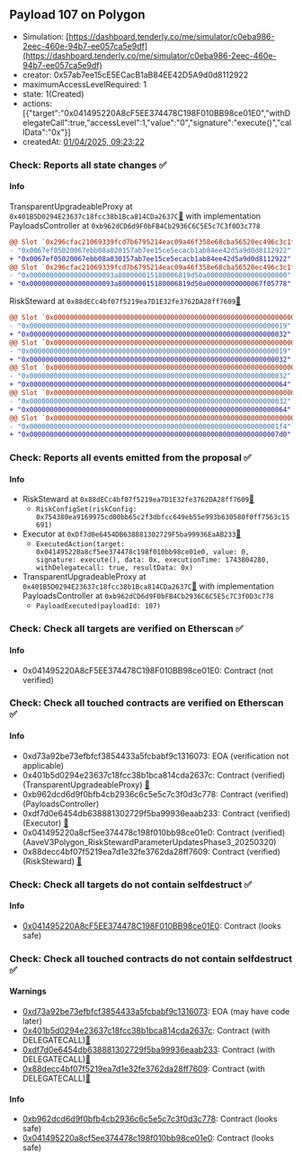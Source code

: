 ## Payload 107 on Polygon

- Simulation: [https://dashboard.tenderly.co/me/simulator/c0eba986-2eec-460e-94b7-ee057ca5e9df](https://dashboard.tenderly.co/me/simulator/c0eba986-2eec-460e-94b7-ee057ca5e9df)
- creator: 0x57ab7ee15cE5ECacB1aB84EE42D5A9d0d8112922
- maximumAccessLevelRequired: 1
- state: 1(Created)
- actions: [{"target":"0x041495220A8cF5EE374478C198F010BB98ce01E0","withDelegateCall":true,"accessLevel":1,"value":"0","signature":"execute()","callData":"0x"}]
- createdAt: [01/04/2025, 09:23:22](https://polygonscan.com/tx/0xb410fb53f5e603ef5a3c7c99e728a4bfc2c00547b5fd45b18da83b172fb79b7b)

### Check: Reports all state changes :white_check_mark:

#### Info


TransparentUpgradeableProxy at `0x401B5D0294E23637c18fcc38b1Bca814CDa2637C`[:ghost:](https://github.com/bgd-labs/aave-address-book "GovernanceV3Polygon.PAYLOADS_CONTROLLER") with implementation PayloadsController at `0xb962dCD6d9F0bFB4Cb2936C6C5E5c7C3f0D3c778`
```diff
@@ Slot `0x296cfac21069339fcd7b6795214eac09a46f358e68cba56520ec496c3c1f4ad5` @@
- "0x0067ef05020067ebb08a020157ab7ee15ce5ecacb1ab84ee42d5a9d0d8112922"
+ "0x0067ef05020067ebb08a030157ab7ee15ce5ecacb1ab84ee42d5a9d0d8112922"
@@ Slot `0x296cfac21069339fcd7b6795214eac09a46f358e68cba56520ec496c3c1f4ad6` @@
- "0x000000000000000000093a800000015180006819d50a00000000000000000000"
+ "0x000000000000000000093a800000015180006819d50a00000000000067f05778"
```

RiskSteward at `0x88dECc4bf07f5219ea7D1E32fe3762DA28ff7609`[:ghost:](https://github.com/bgd-labs/aave-address-book "AaveV3Polygon.RISK_STEWARD")
```diff
@@ Slot `0x0000000000000000000000000000000000000000000000000000000000000002` @@
- "0x0000000000000000000000000000000000000000000000000000000000000019"
+ "0x0000000000000000000000000000000000000000000000000000000000000032"
@@ Slot `0x0000000000000000000000000000000000000000000000000000000000000004` @@
- "0x0000000000000000000000000000000000000000000000000000000000000019"
+ "0x0000000000000000000000000000000000000000000000000000000000000032"
@@ Slot `0x000000000000000000000000000000000000000000000000000000000000000e` @@
- "0x0000000000000000000000000000000000000000000000000000000000000032"
+ "0x0000000000000000000000000000000000000000000000000000000000000064"
@@ Slot `0x0000000000000000000000000000000000000000000000000000000000000010` @@
- "0x0000000000000000000000000000000000000000000000000000000000000032"
+ "0x0000000000000000000000000000000000000000000000000000000000000064"
@@ Slot `0x0000000000000000000000000000000000000000000000000000000000000012` @@
- "0x00000000000000000000000000000000000000000000000000000000000001f4"
+ "0x00000000000000000000000000000000000000000000000000000000000007d0"
```


### Check: Reports all events emitted from the proposal :white_check_mark:

#### Info

- RiskSteward at `0x88dECc4bf07f5219ea7D1E32fe3762DA28ff7609`[:ghost:](https://github.com/bgd-labs/aave-address-book "AaveV3Polygon.RISK_STEWARD")
  - `RiskConfigSet(riskConfig: 0x754380ea9169975cd00bb65c2f3dbfcc649eb55e993b630580f0ff7563c15691)`
- Executor at `0xDf7d0e6454DB638881302729F5ba99936EaAB233`[:ghost:](https://github.com/bgd-labs/aave-address-book "AaveV2Polygon.POOL_ADMIN, AaveV3Polygon.ACL_ADMIN, GovernanceV3Polygon.EXECUTOR_LVL_1")
  - `ExecutedAction(target: 0x041495220a8cf5ee374478c198f010bb98ce01e0, value: 0, signature: execute(), data: 0x, executionTime: 1743804280, withDelegatecall: true, resultData: 0x)`
- TransparentUpgradeableProxy at `0x401B5D0294E23637c18fcc38b1Bca814CDa2637C`[:ghost:](https://github.com/bgd-labs/aave-address-book "GovernanceV3Polygon.PAYLOADS_CONTROLLER") with implementation PayloadsController at `0xb962dCD6d9F0bFB4Cb2936C6C5E5c7C3f0D3c778`
  - `PayloadExecuted(payloadId: 107)`

### Check: Check all targets are verified on Etherscan :white_check_mark:

#### Info

- 0x041495220A8cF5EE374478C198F010BB98ce01E0: Contract (not verified) 

### Check: Check all touched contracts are verified on Etherscan :white_check_mark:

#### Info

- 0xd73a92be73efbfcf3854433a5fcbabf9c1316073: EOA (verification not applicable)
- 0x401b5d0294e23637c18fcc38b1bca814cda2637c: Contract (verified) (TransparentUpgradeableProxy) [:ghost:](https://github.com/bgd-labs/aave-address-book "GovernanceV3Polygon.PAYLOADS_CONTROLLER")
- 0xb962dcd6d9f0bfb4cb2936c6c5e5c7c3f0d3c778: Contract (verified) (PayloadsController) 
- 0xdf7d0e6454db638881302729f5ba99936eaab233: Contract (verified) (Executor) [:ghost:](https://github.com/bgd-labs/aave-address-book "AaveV2Polygon.POOL_ADMIN, AaveV3Polygon.ACL_ADMIN, GovernanceV3Polygon.EXECUTOR_LVL_1")
- 0x041495220a8cf5ee374478c198f010bb98ce01e0: Contract (verified) (AaveV3Polygon_RiskStewardParameterUpdatesPhase3_20250320) 
- 0x88decc4bf07f5219ea7d1e32fe3762da28ff7609: Contract (verified) (RiskSteward) [:ghost:](https://github.com/bgd-labs/aave-address-book "AaveV3Polygon.RISK_STEWARD")

### Check: Check all targets do not contain selfdestruct :white_check_mark:

#### Info

- [0x041495220A8cF5EE374478C198F010BB98ce01E0](https://polygonscan.com/address/0x041495220A8cF5EE374478C198F010BB98ce01E0): Contract (looks safe)

### Check: Check all touched contracts do not contain selfdestruct :white_check_mark:

#### Warnings

- [0xd73a92be73efbfcf3854433a5fcbabf9c1316073](https://polygonscan.com/address/0xd73a92be73efbfcf3854433a5fcbabf9c1316073): EOA (may have code later)
- [0x401b5d0294e23637c18fcc38b1bca814cda2637c](https://polygonscan.com/address/0x401b5d0294e23637c18fcc38b1bca814cda2637c): Contract (with DELEGATECALL)[:ghost:](https://github.com/bgd-labs/aave-address-book "GovernanceV3Polygon.PAYLOADS_CONTROLLER")
- [0xdf7d0e6454db638881302729f5ba99936eaab233](https://polygonscan.com/address/0xdf7d0e6454db638881302729f5ba99936eaab233): Contract (with DELEGATECALL)[:ghost:](https://github.com/bgd-labs/aave-address-book "AaveV2Polygon.POOL_ADMIN, AaveV3Polygon.ACL_ADMIN, GovernanceV3Polygon.EXECUTOR_LVL_1")
- [0x88decc4bf07f5219ea7d1e32fe3762da28ff7609](https://polygonscan.com/address/0x88decc4bf07f5219ea7d1e32fe3762da28ff7609): Contract (with DELEGATECALL)[:ghost:](https://github.com/bgd-labs/aave-address-book "AaveV3Polygon.RISK_STEWARD")

#### Info

- [0xb962dcd6d9f0bfb4cb2936c6c5e5c7c3f0d3c778](https://polygonscan.com/address/0xb962dcd6d9f0bfb4cb2936c6c5e5c7c3f0d3c778): Contract (looks safe)
- [0x041495220a8cf5ee374478c198f010bb98ce01e0](https://polygonscan.com/address/0x041495220a8cf5ee374478c198f010bb98ce01e0): Contract (looks safe)

